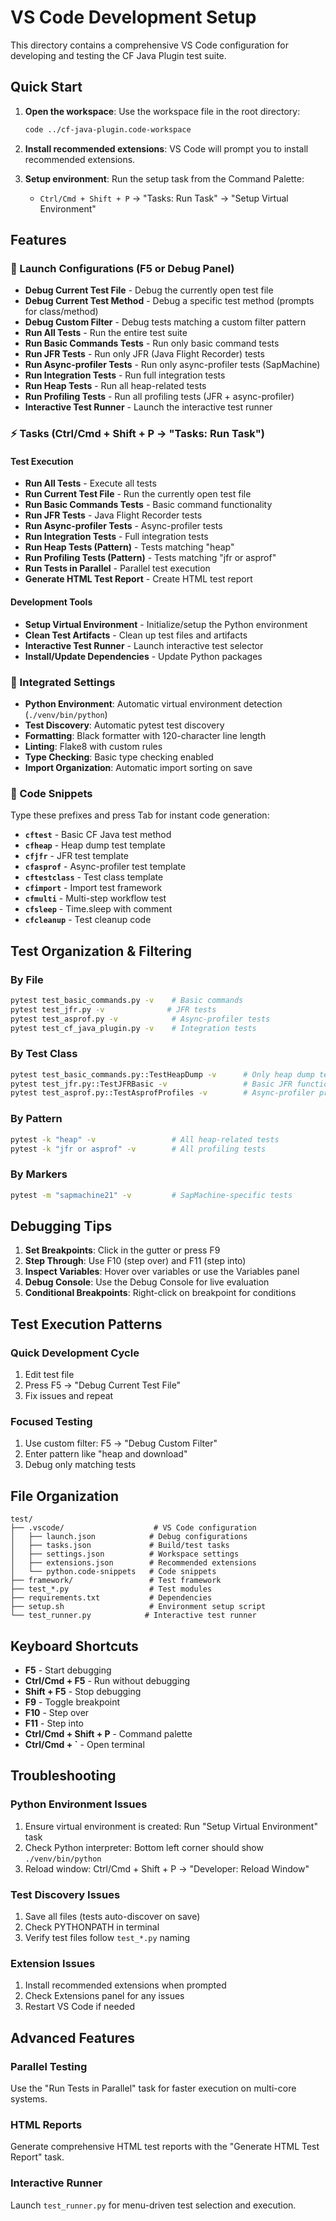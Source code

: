 # VS Code Development Setup

This directory contains a comprehensive VS Code configuration for developing and testing the CF Java Plugin test suite.

## Quick Start

1. **Open the workspace**: Use the workspace file in the root directory:

   ```bash
   code ../cf-java-plugin.code-workspace
   ```

2. **Install recommended extensions**: VS Code will prompt you to install recommended extensions.

3. **Setup environment**: Run the setup task from the Command Palette:
   - `Ctrl/Cmd + Shift + P` → "Tasks: Run Task" → "Setup Virtual Environment"

## Features

### 🚀 Launch Configurations (F5 or Debug Panel)

- **Debug Current Test File** - Debug the currently open test file
- **Debug Current Test Method** - Debug a specific test method (prompts for class/method)
- **Debug Custom Filter** - Debug tests matching a custom filter pattern
- **Run All Tests** - Run the entire test suite
- **Run Basic Commands Tests** - Run only basic command tests
- **Run JFR Tests** - Run only JFR (Java Flight Recorder) tests
- **Run Async-profiler Tests** - Run only async-profiler tests (SapMachine)
- **Run Integration Tests** - Run full integration tests
- **Run Heap Tests** - Run all heap-related tests
- **Run Profiling Tests** - Run all profiling tests (JFR + async-profiler)
- **Interactive Test Runner** - Launch the interactive test runner

### ⚡ Tasks (Ctrl/Cmd + Shift + P → "Tasks: Run Task")

#### Test Execution

- **Run All Tests** - Execute all tests
- **Run Current Test File** - Run the currently open test file
- **Run Basic Commands Tests** - Basic command functionality
- **Run JFR Tests** - Java Flight Recorder tests
- **Run Async-profiler Tests** - Async-profiler tests
- **Run Integration Tests** - Full integration tests
- **Run Heap Tests (Pattern)** - Tests matching "heap"
- **Run Profiling Tests (Pattern)** - Tests matching "jfr or asprof"
- **Run Tests in Parallel** - Parallel test execution
- **Generate HTML Test Report** - Create HTML test report

#### Development Tools

- **Setup Virtual Environment** - Initialize/setup the Python environment
- **Clean Test Artifacts** - Clean up test files and artifacts
- **Interactive Test Runner** - Launch interactive test selector
- **Install/Update Dependencies** - Update Python packages

### 🔧 Integrated Settings

- **Python Environment**: Automatic virtual environment detection (`./venv/bin/python`)
- **Test Discovery**: Automatic pytest test discovery
- **Formatting**: Black formatter with 120-character line length
- **Linting**: Flake8 with custom rules
- **Type Checking**: Basic type checking enabled
- **Import Organization**: Automatic import sorting on save

### 📝 Code Snippets

Type these prefixes and press Tab for instant code generation:

- **`cftest`** - Basic CF Java test method
- **`cfheap`** - Heap dump test template
- **`cfjfr`** - JFR test template
- **`cfasprof`** - Async-profiler test template
- **`cftestclass`** - Test class template
- **`cfimport`** - Import test framework
- **`cfmulti`** - Multi-step workflow test
- **`cfsleep`** - Time.sleep with comment
- **`cfcleanup`** - Test cleanup code

## Test Organization & Filtering

### By File

```bash
pytest test_basic_commands.py -v    # Basic commands
pytest test_jfr.py -v              # JFR tests
pytest test_asprof.py -v            # Async-profiler tests
pytest test_cf_java_plugin.py -v    # Integration tests
```

### By Test Class

```bash
pytest test_basic_commands.py::TestHeapDump -v      # Only heap dump tests
pytest test_jfr.py::TestJFRBasic -v                 # Basic JFR functionality
pytest test_asprof.py::TestAsprofProfiles -v        # Async-profiler profiles
```

### By Pattern

```bash
pytest -k "heap" -v                 # All heap-related tests
pytest -k "jfr or asprof" -v        # All profiling tests
```

### By Markers

```bash
pytest -m "sapmachine21" -v         # SapMachine-specific tests
```

## Debugging Tips

1. **Set Breakpoints**: Click in the gutter or press F9
2. **Step Through**: Use F10 (step over) and F11 (step into)
3. **Inspect Variables**: Hover over variables or use the Variables panel
4. **Debug Console**: Use the Debug Console for live evaluation
5. **Conditional Breakpoints**: Right-click on breakpoint for conditions

## Test Execution Patterns

### Quick Development Cycle

1. Edit test file
2. Press F5 → "Debug Current Test File"
3. Fix issues and repeat

### Focused Testing

1. Use custom filter: F5 → "Debug Custom Filter"
2. Enter pattern like "heap and download"
3. Debug only matching tests

## File Organization

```text
test/
├── .vscode/                    # VS Code configuration
│   ├── launch.json            # Debug configurations
│   ├── tasks.json             # Build/test tasks
│   ├── settings.json          # Workspace settings
│   ├── extensions.json        # Recommended extensions
│   └── python.code-snippets   # Code snippets
├── framework/                 # Test framework
├── test_*.py                  # Test modules
├── requirements.txt           # Dependencies
├── setup.sh                   # Environment setup script
└── test_runner.py            # Interactive test runner
```

## Keyboard Shortcuts

- **F5** - Start debugging
- **Ctrl/Cmd + F5** - Run without debugging
- **Shift + F5** - Stop debugging
- **F9** - Toggle breakpoint
- **F10** - Step over
- **F11** - Step into
- **Ctrl/Cmd + Shift + P** - Command palette
- **Ctrl/Cmd + `** - Open terminal

## Troubleshooting

### Python Environment Issues

1. Ensure virtual environment is created: Run "Setup Virtual Environment" task
2. Check Python interpreter: Bottom left corner should show `./venv/bin/python`
3. Reload window: Ctrl/Cmd + Shift + P → "Developer: Reload Window"

### Test Discovery Issues

1. Save all files (tests auto-discover on save)
2. Check PYTHONPATH in terminal
3. Verify test files follow `test_*.py` naming

### Extension Issues

1. Install recommended extensions when prompted
2. Check Extensions panel for any issues
3. Restart VS Code if needed

## Advanced Features

### Parallel Testing

Use the "Run Tests in Parallel" task for faster execution on multi-core systems.

### HTML Reports

Generate comprehensive HTML test reports with the "Generate HTML Test Report" task.

### Interactive Runner

Launch `test_runner.py` for menu-driven test selection and execution.
